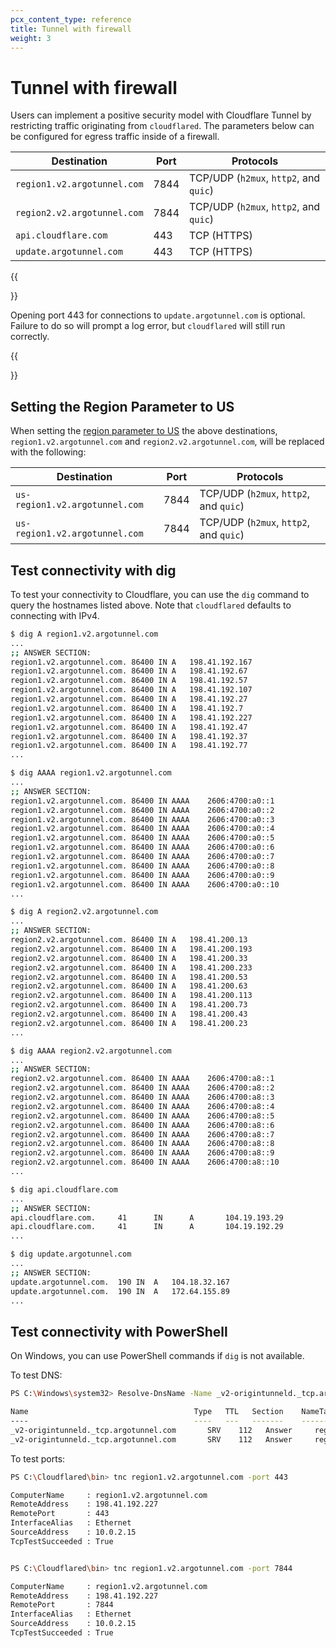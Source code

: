 ```yaml
---
pcx_content_type: reference
title: Tunnel with firewall
weight: 3
---
```


# Tunnel with firewall

Users can implement a positive security model with Cloudflare Tunnel by restricting traffic originating from `cloudflared`. The parameters below can be configured for egress traffic inside of a firewall.

| Destination | Port | Protocols |
| ----------- | -------- | --------- |
| `region1.v2.argotunnel.com` | 7844 | TCP/UDP (`h2mux`, `http2`, and `quic`) |
| `region2.v2.argotunnel.com` | 7844 | TCP/UDP (`h2mux`, `http2`, and `quic`) |
| `api.cloudflare.com`        | 443  | TCP (HTTPS) |
| `update.argotunnel.com`     | 443  | TCP (HTTPS) |

{{<Aside type="note">}}

Opening port 443 for connections to `update.argotunnel.com` is optional. Failure to do so will prompt a log error, but `cloudflared` will still run correctly.

{{</Aside>}}

## Setting the Region Parameter to US 

When setting the [region parameter to US](https://developers.cloudflare.com/cloudflare-one/connections/connect-networks/install-and-setup/tunnel-guide/local/local-management/arguments/#region) the above destinations, `region1.v2.argotunnel.com` and `region2.v2.argotunnel.com`, will be replaced with the following: 

| Destination | Port | Protocols |
| ----------- | -------- | --------- |
| `us-region1.v2.argotunnel.com` | 7844 | TCP/UDP (`h2mux`, `http2`, and `quic`) |
| `us-region1.v2.argotunnel.com` | 7844 | TCP/UDP (`h2mux`, `http2`, and `quic`) |

## Test connectivity with dig

To test your connectivity to Cloudflare, you can use the `dig` command to query the hostnames listed above. Note that `cloudflared` defaults to connecting with IPv4.

```sh
$ dig A region1.v2.argotunnel.com
...
;; ANSWER SECTION:
region1.v2.argotunnel.com. 86400 IN	A	198.41.192.167
region1.v2.argotunnel.com. 86400 IN	A	198.41.192.67
region1.v2.argotunnel.com. 86400 IN	A	198.41.192.57
region1.v2.argotunnel.com. 86400 IN	A	198.41.192.107
region1.v2.argotunnel.com. 86400 IN	A	198.41.192.27
region1.v2.argotunnel.com. 86400 IN	A	198.41.192.7
region1.v2.argotunnel.com. 86400 IN	A	198.41.192.227
region1.v2.argotunnel.com. 86400 IN	A	198.41.192.47
region1.v2.argotunnel.com. 86400 IN	A	198.41.192.37
region1.v2.argotunnel.com. 86400 IN	A	198.41.192.77
...
```

```sh
$ dig AAAA region1.v2.argotunnel.com
...
;; ANSWER SECTION:
region1.v2.argotunnel.com. 86400 IN	AAAA	2606:4700:a0::1
region1.v2.argotunnel.com. 86400 IN	AAAA	2606:4700:a0::2
region1.v2.argotunnel.com. 86400 IN	AAAA	2606:4700:a0::3
region1.v2.argotunnel.com. 86400 IN	AAAA	2606:4700:a0::4
region1.v2.argotunnel.com. 86400 IN	AAAA	2606:4700:a0::5
region1.v2.argotunnel.com. 86400 IN	AAAA	2606:4700:a0::6
region1.v2.argotunnel.com. 86400 IN	AAAA	2606:4700:a0::7
region1.v2.argotunnel.com. 86400 IN	AAAA	2606:4700:a0::8
region1.v2.argotunnel.com. 86400 IN	AAAA	2606:4700:a0::9
region1.v2.argotunnel.com. 86400 IN	AAAA	2606:4700:a0::10
...
```

```sh
$ dig A region2.v2.argotunnel.com
...
;; ANSWER SECTION:
region2.v2.argotunnel.com. 86400 IN	A	198.41.200.13
region2.v2.argotunnel.com. 86400 IN	A	198.41.200.193
region2.v2.argotunnel.com. 86400 IN	A	198.41.200.33
region2.v2.argotunnel.com. 86400 IN	A	198.41.200.233
region2.v2.argotunnel.com. 86400 IN	A	198.41.200.53
region2.v2.argotunnel.com. 86400 IN	A	198.41.200.63
region2.v2.argotunnel.com. 86400 IN	A	198.41.200.113
region2.v2.argotunnel.com. 86400 IN	A	198.41.200.73
region2.v2.argotunnel.com. 86400 IN	A	198.41.200.43
region2.v2.argotunnel.com. 86400 IN	A	198.41.200.23
...
```

```sh
$ dig AAAA region2.v2.argotunnel.com
...
;; ANSWER SECTION:
region2.v2.argotunnel.com. 86400 IN	AAAA	2606:4700:a8::1
region2.v2.argotunnel.com. 86400 IN	AAAA	2606:4700:a8::2
region2.v2.argotunnel.com. 86400 IN	AAAA	2606:4700:a8::3
region2.v2.argotunnel.com. 86400 IN	AAAA	2606:4700:a8::4
region2.v2.argotunnel.com. 86400 IN	AAAA	2606:4700:a8::5
region2.v2.argotunnel.com. 86400 IN	AAAA	2606:4700:a8::6
region2.v2.argotunnel.com. 86400 IN	AAAA	2606:4700:a8::7
region2.v2.argotunnel.com. 86400 IN	AAAA	2606:4700:a8::8
region2.v2.argotunnel.com. 86400 IN	AAAA	2606:4700:a8::9
region2.v2.argotunnel.com. 86400 IN	AAAA	2606:4700:a8::10
...
```

```sh
$ dig api.cloudflare.com
...
;; ANSWER SECTION:
api.cloudflare.com.     41      IN      A       104.19.193.29
api.cloudflare.com.     41      IN      A       104.19.192.29
...
```

```sh
$ dig update.argotunnel.com
...
;; ANSWER SECTION:
update.argotunnel.com.	190	IN	A	104.18.32.167
update.argotunnel.com.	190	IN	A	172.64.155.89
...
```

## Test connectivity with PowerShell

On Windows, you can use PowerShell commands if `dig` is not available.

To test DNS:

```bash
PS C:\Windows\system32> Resolve-DnsName -Name _v2-origintunneld._tcp.argotunnel.com SRV

Name                                     Type   TTL   Section    NameTarget                     Priority Weight Port
----                                     ----   ---   -------    ----------                     -------- ------ ----
_v2-origintunneld._tcp.argotunnel.com       SRV    112   Answer     region2.v2.argotunnel.com         2        1      7844
_v2-origintunneld._tcp.argotunnel.com       SRV    112   Answer     region1.v2.argotunnel.com         1        1      7844
```

To test ports:

```bash
PS C:\Cloudflared\bin> tnc region1.v2.argotunnel.com -port 443

ComputerName     : region1.v2.argotunnel.com
RemoteAddress    : 198.41.192.227
RemotePort       : 443
InterfaceAlias   : Ethernet
SourceAddress    : 10.0.2.15
TcpTestSucceeded : True

```

```bash

PS C:\Cloudflared\bin> tnc region1.v2.argotunnel.com -port 7844

ComputerName     : region1.v2.argotunnel.com
RemoteAddress    : 198.41.192.227
RemotePort       : 7844
InterfaceAlias   : Ethernet
SourceAddress    : 10.0.2.15
TcpTestSucceeded : True
```
